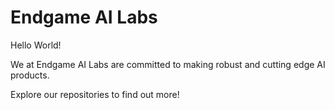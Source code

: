 # Endgame AI Labs

Hello World!

We at Endgame AI Labs are committed to making robust and cutting edge AI products.

Explore our repositories to find out more!
